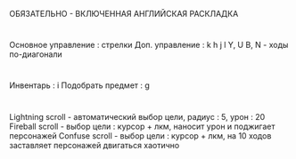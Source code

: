 ОБЯЗАТЕЛЬНО - ВКЛЮЧЕННАЯ АНГЛИЙСКАЯ РАСКЛАДКА
#
Основное управление : стрелки
Доп. управление :     k
                  h   j   l
                  Y, U
                  B, N - ходы по-диагонали
#
Инвентарь : i
Подобрать предмет : g
#
Lightning scroll - автоматический выбор цели, радиус : 5, урон : 20
Fireball scroll - выбор цели : курсор + лкм, наносит урон и поджигает персонажей
Confuse scroll - выбор цели : курсор + лкм, на 10 ходов заставляет персонажей двигаться хаотично

